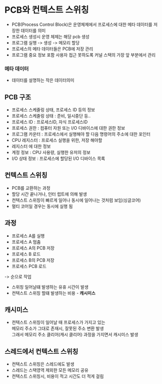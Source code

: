 # PCB와 컨텍스트 스위칭

- PCB(Process Control Block)은 운영체제에서 프로세스에 대한 메타 데이터를 저장한 데이터를 의미
- 프로세스 생성시 운영 체제는 해당 pcb 생성
- 프로그램 실행 -> 생성 -> 메모리 할당
- 프로세스의 메타 데이터들은 PCB에 저장 관리
- 프로그램 중요 정보 포함 사용자 접근 못하도록 커널 스택의 가장 앞 부분에서 관리

### 메타 데이터
- 데이터를 설명하는 작은 데이터의미

## PCB 구조
- 프로세스 스케줄링 상태, 프로세스 ID 등의 정보
- 프로세스 스케줄링 상태 : 준비, 일시중단 등..
- 프로세스 ID : 프로세스ID, 자식 프로세스ID
- 프로세스 권한 : 컴퓨터 자원 또는 I/O 디바이스에 대한 권한 정보
- 프로그램 카운터 : 프로세스에서 실행해야 할 다음 명령어의 주소에 대한 포인터
- CPU 레지스터 : 프로세스 실행을 위한, 저장 해야할
- 레지스터 에 대한 정보
- 계정 정보 : CPU 사용량, 실행한 유저의 정보
- I/O 상태 정보 : 프로세스에 할당된 I/O 디바이스 목록

## 컨텍스트 스위칭
- PCB를 교환하는 과정
- 할당 시간 끝나거나, 인터 럽트에 의해 발생
- 컨텍스트 스위칭이 빠르게 일어나 동시에 일어나는 것처럼 보임(싱글코어)
- 멀티 코어일 경우는 동시에 실행 됨

## 과정
- 프로세스 A를 실행
- 프로세스 A 멈춤
- 프로세스 A의 PCB 저장
- 프로세스 B 로드
- 프로세스 B의 PCB 저장
- 프로세스 PCB 로드

-> 순으로 작업

- 스위칭 일어날떄 발생하는 유휴 시간이 발생
- 컨텍스트 스위칭 할떄 발생하는 비용 - **캐시미스**

## 캐시미스

- 컨텍스트 스위칭이 일어날 때 프로세스가 가지고 있는  
  메모리 주소가 그대로 존재시, 잘못된 주소 변환 발생  
  그래서 메모리 주소 클리어(캐시 클리어) 과정을 가지면서 캐시미스 발생

## 스레드에서 컨텍스트 스위칭
- 컨텍스트 스위칭은 스레드에도 발생
- 스레드는 스택영역 제외한 모든 메모리 공유
- 컨텍스트 스위칭시, 비용이 적고 시간도 더 적게 걸림
